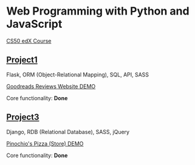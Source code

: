 # Web Programming with Python and JavaScript

[CS50 edX Course](https://www.edx.org/course/cs50s-web-programming-with-python-and-javascript)

## [Project1](https://github.com/mxhsb/cs50_web/blob/master/project1)

Flask, ORM (Object-Relational Mapping), SQL, API, SASS  

[Goodreads Reviews Website DEMO](https://goodreadsreview.pythonanywhere.com)

Core functionality: **Done**  

## [Project3](https://github.com/mxhsb/cs50_web/blob/master/project3)

Django, RDB (Relational Database), SASS, jQuery

[Pinochio's Pizza (Store) DEMO](https://pinochiospizza.pythonanywhere.com)

Core functionality: **Done**